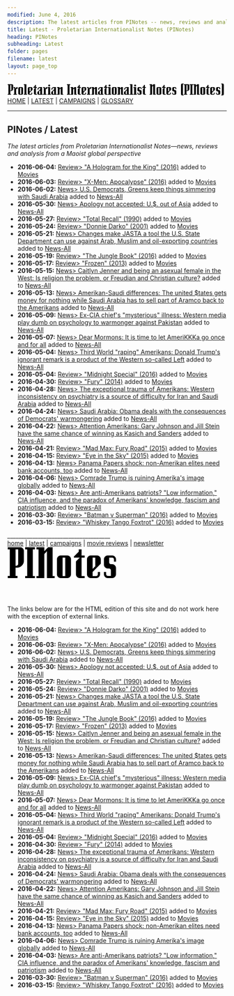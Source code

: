 ```yaml
---
modified: June 4, 2016
description: The latest articles from PINotes -- news, reviews and analysis from a Maoist global perspective, Maoist anti-imperialist news
title: Latest - Proletarian Internationalist Notes (PINotes)
heading: PINotes
subheading: Latest
folder: pages
filename: latest
layout: page_top
---
```

<div class="hide"><p id="banner-md"><a href="../index.md"><img src="../_layouts/images/banner_small_600.png" alt="Proletarian Internationalist Notes (PINotes)" /></a><br /><a href="../index.md">HOME</a> | <a href="../pages/latest.md">LATEST</a> | <a href="../pages/agitation/index.md">CAMPAIGNS</a> | <a href="../pages/glossary/index.md">GLOSSARY</a></p><hr /><h2>PINotes / Latest</h2></div><p><i>The latest articles from Proletarian Internationalist Notes&mdash;news, reviews and analysis from a Maoist global perspective</i></p><div class="hide">

<ul>
<li><b>2016-06-04:</b> <a href="../_posts/2016-06-04-movie-A-Hologram-for-the-King.md">Review> "A Hologram for the King" (2016)</a> added to <a href="../reviews/movies/index.md">Movies</a></li>
<li><b>2016-06-03:</b> <a href="../_posts/2016-06-03-movie-X-Men-Apocalypse.md">Review> "X-Men: Apocalypse" (2016)</a> added to <a href="../reviews/movies/index.md">Movies</a></li>
<li><b>2016-06-02:</b> <a href="../_posts/2016-06-02-news-Democrats-Greens-Saudis.md">News> U.S. Democrats, Greens keep things simmering with Saudi Arabia</a> added to <a href="../news/all/index.md">News-All</a></li>
<li><b>2016-05-30:</b> <a href="../_posts/2016-05-30-news-Obama-Hiroshima-visit.md">News> Apology not accepted: U.$. out of Asia</a> added to <a href="../news/all/index.md">News-All</a></li>
<li><b>2016-05-27:</b> <a href="../_posts/2016-05-27-movie-Total-Recall.md">Review> "Total Recall" (1990)</a> added to <a href="../reviews/movies/index.md">Movies</a></li>
<li><b>2016-05-24:</b> <a href="../_posts/2016-05-24-movie-Donnie-Darko.md">Review> "Donnie Darko" (2001)</a> added to <a href="../reviews/movies/index.md">Movies</a></li>
<li><b>2016-05-21:</b> <a href="../_posts/2016-05-21-news-Revised-JASTA-State-tool.md">News> Changes make JASTA a tool the U.S. State Department can use against Arab, Muslim and oil-exporting countries</a> added to <a href="../news/all/index.md">News-All</a></li>
<li><b>2016-05-19:</b> <a href="../_posts/2016-05-19-movie-The-Jungle-Book.md">Review> "The Jungle Book" (2016)</a> added to <a href="../reviews/movies/index.md">Movies</a></li>
<li><b>2016-05-17:</b> <a href="../_posts/2016-05-17-movie-Frozen.md">Review> "Frozen" (2013)</a> added to <a href="../reviews/movies/index.md">Movies</a></li>
<li><b>2016-05-15:</b> <a href="../_posts/2016-05-15-news-Caitlyn-Jenner.md">News> Caitlyn Jenner and being an asexual female in the West: Is religion the problem, or Freudian and Christian culture?</a> added to <a href="../news/all/index.md">News-All</a></li>
<li><b>2016-05-13:</b> <a href="../_posts/2016-05-13-news-Amerikan-Saudi-differences.md">News> Amerikan-Saudi differences: The united $tates gets money for nothing while Saudi Arabia has to sell part of Aramco back to the Amerikans</a> added to <a href="../news/all/index.md">News-All</a></li>
<li><b>2016-05-09:</b> <a href="../_posts/2016-05-09-news-CIA-mysterious-illness.md">News> Ex-CIA chief's "mysterious" illness: Western media play dumb on psychology to warmonger against Pakistan</a> added to <a href="../news/all/index.md">News-All</a></li>
<li><b>2016-05-07:</b> <a href="../_posts/2016-05-07-news-Dear-Mormons.md">News> Dear Mormons: It is time to let AmeriKKKa go once and for all</a> added to <a href="../news/all/index.md">News-All</a></li>
<li><b>2016-05-04:</b> <a href="../_posts/2016-05-04-news-Trump-China-rape-remark.md">News> Third World "raping" Amerikans: Donald Trump's ignorant remark is a product of the Western so-called Left</a> added to <a href="../news/all/index.md">News-All</a></li>
<li><b>2016-05-04:</b> <a href="../_posts/2016-05-04-movie-Midnight-Special.md">Review> "Midnight Special" (2016)</a> added to <a href="../reviews/movies/index.md">Movies</a></li>
<li><b>2016-04-30:</b> <a href="../_posts/2016-04-30-movie-Fury.md">Review> "Fury" (2014)</a> added to <a href="../reviews/movies/index.md">Movies</a></li>
<li><b>2016-04-28:</b> <a href="../_posts/2016-04-28-news-The-exceptional-trauma-of-Amerikans.md">News> The exceptional trauma of Amerikans: Western inconsistency on psychiatry is a source of difficulty for Iran and Saudi Arabia</a> added to <a href="../news/all/index.md">News-All</a></li>
<li><b>2016-04-24:</b> <a href="../_posts/2016-04-24-news-911-lawsuit-bill.md">News> Saudi Arabia: Obama deals with the consequences of Democrats' warmongering</a> added to <a href="../news/all/index.md">News-All</a></li>
<li><b>2016-04-22:</b> <a href="../_posts/2016-04-22-news-Gary-Johnson-and-Jill-Stein.md">News> Attention Amerikans: Gary Johnson and Jill Stein have the same chance of winning as Kasich and Sanders</a> added to <a href="../news/all/index.md">News-All</a></li>
<li><b>2016-04-21:</b> <a href="../_posts/2016-04-21-movie-Mad-Max-Fury-Road.md">Review> "Mad Max: Fury Road" (2015)</a> added to <a href="../reviews/movies/index.md">Movies</a></li>
<li><b>2016-04-15:</b> <a href="../_posts/2016-04-15-movie-Eye-in-the-Sky.md">Review> "Eye in the Sky" (2015)</a> added to <a href="../reviews/movies/index.md">Movies</a></li>
<li><b>2016-04-13:</b> <a href="../_posts/2016-04-13-news-Panama-Papers-shock.md">News> Panama Papers shock: non-Amerikan elites need bank accounts, too</a> added to <a href="../news/all/index.md">News-All</a></li>
<li><b>2016-04-06:</b> <a href="../_posts/2016-04-06-news-Comrade-Trump-is-ruining.md">News> Comrade Trump is ruining Amerika's image globally</a> added to <a href="../news/all/index.md">News-All</a></li>
<li><b>2016-04-03:</b> <a href="../_posts/2016-04-03-news-Are-anti-Amerikans-patriots.md">News> Are anti-Amerikans patriots? "Low information," CIA influence, and the paradox of Amerikans' knowledge, fascism and patriotism</a> added to <a href="../news/all/index.md">News-All</a></li>
<li><b>2016-03-30:</b> <a href="../_posts/2016-03-30-movie-Batman-v-Superman.md">Review> "Batman v Superman" (2016)</a> added to <a href="../reviews/movies/index.md">Movies</a></li>
<li><b>2016-03-15:</b> <a href="../_posts/2016-03-15-movie-Whiskey-Tango-Foxtrot.md">Review> "Whiskey Tango Foxtrot" (2016)</a> added to <a href="../reviews/movies/index.md">Movies</a></li>
</ul>

<p>_____________________________________<br /><a href="../index.md">home</a> | <a href="../pages/latest.md">latest</a> | <a href="../pages/agitation/index.md">campaigns</a> | <a href="../reviews/movies/index.md">movie reviews</a> | <a href="../pages/newsletter/index.md">newsletter</a><br /><a href="../index.md"><img src="../_layouts/images/logo_250.png" alt="PINotes" /></a></p><pre>






































































































































































































</pre><p>The links below are for the HTML edition of this site and do not work here with the exception of external links.</p></div>

<ul>
<li><b>2016-06-04:</b> <a href="../article/movie-A-Hologram-for-the-King">Review> "A Hologram for the King" (2016)</a> added to <a href="../reviews/movies/index.html">Movies</a></li>
<li><b>2016-06-03:</b> <a href="../article/movie-X-Men-Apocalypse">Review> "X-Men: Apocalypse" (2016)</a> added to <a href="../reviews/movies/index.html">Movies</a></li>
<li><b>2016-06-02:</b> <a href="../article/news-Democrats-Greens-Saudis">News> U.S. Democrats, Greens keep things simmering with Saudi Arabia</a> added to <a href="../news/all/index.html">News-All</a></li>
<li><b>2016-05-30:</b> <a href="../article/news-Obama-Hiroshima-visit">News> Apology not accepted: U.$. out of Asia</a> added to <a href="../news/all/index.html">News-All</a></li>
<li><b>2016-05-27:</b> <a href="../article/movie-Total-Recall">Review> "Total Recall" (1990)</a> added to <a href="../reviews/movies/index.html">Movies</a></li>
<li><b>2016-05-24:</b> <a href="../article/movie-Donnie-Darko">Review> "Donnie Darko" (2001)</a> added to <a href="../reviews/movies/index.html">Movies</a></li>
<li><b>2016-05-21:</b> <a href="../article/news-Revised-JASTA-State-tool">News> Changes make JASTA a tool the U.S. State Department can use against Arab, Muslim and oil-exporting countries</a> added to <a href="../news/all/index.html">News-All</a></li>
<li><b>2016-05-19:</b> <a href="../article/movie-The-Jungle-Book">Review> "The Jungle Book" (2016)</a> added to <a href="../reviews/movies/index.html">Movies</a></li>
<li><b>2016-05-17:</b> <a href="../article/movie-Frozen">Review> "Frozen" (2013)</a> added to <a href="../reviews/movies/index.html">Movies</a></li>
<li><b>2016-05-15:</b> <a href="../article/news-Caitlyn-Jenner">News> Caitlyn Jenner and being an asexual female in the West: Is religion the problem, or Freudian and Christian culture?</a> added to <a href="../news/all/index.html">News-All</a></li>
<li><b>2016-05-13:</b> <a href="../article/news-Amerikan-Saudi-differences">News> Amerikan-Saudi differences: The united $tates gets money for nothing while Saudi Arabia has to sell part of Aramco back to the Amerikans</a> added to <a href="../news/all/index.html">News-All</a></li>
<li><b>2016-05-09:</b> <a href="../article/news-CIA-mysterious-illness">News> Ex-CIA chief's "mysterious" illness: Western media play dumb on psychology to warmonger against Pakistan</a> added to <a href="../news/all/index.html">News-All</a></li>
<li><b>2016-05-07:</b> <a href="../article/news-Dear-Mormons">News> Dear Mormons: It is time to let AmeriKKKa go once and for all</a> added to <a href="../news/all/index.html">News-All</a></li>
<li><b>2016-05-04:</b> <a href="../article/news-Trump-China-rape-remark">News> Third World "raping" Amerikans: Donald Trump's ignorant remark is a product of the Western so-called Left</a> added to <a href="../news/all/index.html">News-All</a></li>
<li><b>2016-05-04:</b> <a href="../article/movie-Midnight-Special">Review> "Midnight Special" (2016)</a> added to <a href="../reviews/movies/index.html">Movies</a></li>
<li><b>2016-04-30:</b> <a href="../article/movie-Fury">Review> "Fury" (2014)</a> added to <a href="../reviews/movies/index.html">Movies</a></li>
<li><b>2016-04-28:</b> <a href="../article/news-The-exceptional-trauma-of-Amerikans">News> The exceptional trauma of Amerikans: Western inconsistency on psychiatry is a source of difficulty for Iran and Saudi Arabia</a> added to <a href="../news/all/index.html">News-All</a></li>
<li><b>2016-04-24:</b> <a href="../article/news-911-lawsuit-bill">News> Saudi Arabia: Obama deals with the consequences of Democrats' warmongering</a> added to <a href="../news/all/index.html">News-All</a></li>
<li><b>2016-04-22:</b> <a href="../article/news-Gary-Johnson-and-Jill-Stein">News> Attention Amerikans: Gary Johnson and Jill Stein have the same chance of winning as Kasich and Sanders</a> added to <a href="../news/all/index.html">News-All</a></li>
<li><b>2016-04-21:</b> <a href="../article/movie-Mad-Max-Fury-Road">Review> "Mad Max: Fury Road" (2015)</a> added to <a href="../reviews/movies/index.html">Movies</a></li>
<li><b>2016-04-15:</b> <a href="../article/movie-Eye-in-the-Sky">Review> "Eye in the Sky" (2015)</a> added to <a href="../reviews/movies/index.html">Movies</a></li>
<li><b>2016-04-13:</b> <a href="../article/news-Panama-Papers-shock">News> Panama Papers shock: non-Amerikan elites need bank accounts, too</a> added to <a href="../news/all/index.html">News-All</a></li>
<li><b>2016-04-06:</b> <a href="../article/news-Comrade-Trump-is-ruining">News> Comrade Trump is ruining Amerika's image globally</a> added to <a href="../news/all/index.html">News-All</a></li>
<li><b>2016-04-03:</b> <a href="../article/news-Are-anti-Amerikans-patriots">News> Are anti-Amerikans patriots? "Low information," CIA influence, and the paradox of Amerikans' knowledge, fascism and patriotism</a> added to <a href="../news/all/index.html">News-All</a></li>
<li><b>2016-03-30:</b> <a href="../article/movie-Batman-v-Superman">Review> "Batman v Superman" (2016)</a> added to <a href="../reviews/movies/index.html">Movies</a></li>
<li><b>2016-03-15:</b> <a href="../article/movie-Whiskey-Tango-Foxtrot">Review> "Whiskey Tango Foxtrot" (2016)</a> added to <a href="../reviews/movies/index.html">Movies</a></li>
</ul>
